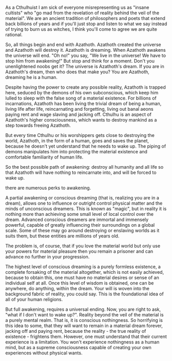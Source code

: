 As a Cthulhuist I am sick of everyone misrepresenting us as "insane cultists" who "go mad from the revelation of reality behind the veil of the material". We are an ancient tradition of philosophers and poets that extend back billions of years and if you'll just stop and listen to what we say instead of trying to burn us as witches, I think you'll come to agree we are quite rational.

So, all things begin and end with Azathoth. Azathoth created the universe and Azathoth will destroy it. Azathoth is dreaming. When Azathoth awakens the universe will end. "Oh no!" you say, "We live in the universe! We have to stop him from awakening!" But stop and think for a moment. Don't you unenlightened noobs get it? The universe is Azathoth's dream. If you are in Azathoth's dream, then who does that make you? You are Azathoth, dreaming he is a human.

Despite having the power to create any possible reality, Azathoth is trapped here, seduced by the demons of his own subconscious, which keep him lulled to sleep with the false song of a material existence. For billions of incarnations, Azathoth has been living the trivial dream of being a human, living life after life, reincarnating and forgetting, living out banal aeons paying rent and wage slaving and jacking off. Cthulhu is an aspect of Azathoth's higher consciousness, which wants to destroy mankind as a step towards freeing Azathoth.

But every time Cthulhu or his worshippers gets close to destroying the world, Azathoth, in the form of a human, goes and saves the planet, because he doesn't yet understand that he needs to wake up. The piping of demons manipulates him into protecting the material existence and comfortable familiarity of human life.

So the best possible path of awakening: destroy all humanity and all life so that Azathoth will have nothing to reincarnate into, and will be forced to wake up.

there are numerous perks to awakening.

A partial awakening or conscious dreaming (that is, realizing you are in a dream), allows one to influence or outright control physical matter and the minds of unconscious dreamers. This is known as "magic", but in reality it is nothing more than achieving some small level of local control over the dream. Advanced conscious dreamers are immortal and immensely powerful, capable of greatly influencing their surroundings on a global scale. Some of these may go around destroying or enslaving worlds as it suits them, but these entities are millions of years old.

The problem is, of course, that if you love the material world but only use your powers for material pleasure then you remain a prisoner and can advance no further in your progression.

The highest level of conscious dreaming is a purely formless existence, a complete forsaking of the material altogether, which is not easily achieved, because to obtain this, one must have no material desires or sense of an individual self at all. Once this level of wisdom is obtained, one can be anywhere, do anything, within the dream. Your will is woven into the background fabric of reality, you could say. This is the foundational idea of all of your human religions.

But full awakening, requires a universal ending. Now, you are right to ask, "what if I don't want to wake up?". Reality beyond the veil of the material is a purely mental realm. That is, it is conscious nothingness. So horrifying is this idea to some, that they will want to remain in a material dream forever, jacking off and paying rent, because the reality - the true reality of existence - frightens them. However, one must understand that their current experience is a limitation. You won't experience nothingness as a human mind, but as a supreme consciousness capable of creating your own experiences without physical wants.